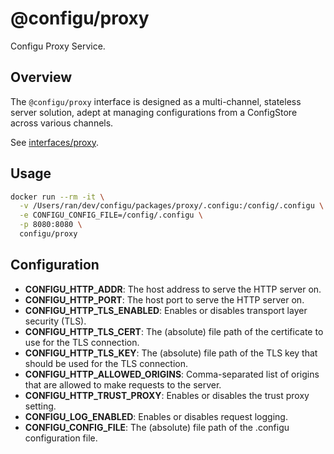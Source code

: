 # @configu/proxy

Configu Proxy Service.

## Overview

The `@configu/proxy` interface is designed as a multi-channel, stateless server solution, adept at managing configurations from a ConfigStore across various channels.

See [interfaces/proxy](https://docs.configu.com/interfaces/proxy/overview).

## Usage

```bash
docker run --rm -it \
  -v /Users/ran/dev/configu/packages/proxy/.configu:/config/.configu \
  -e CONFIGU_CONFIG_FILE=/config/.configu \
  -p 8080:8080 \
  configu/proxy
```

## Configuration

- **CONFIGU_HTTP_ADDR**: The host address to serve the HTTP server on.
- **CONFIGU_HTTP_PORT**: The host port to serve the HTTP server on.
- **CONFIGU_HTTP_TLS_ENABLED**: Enables or disables transport layer security (TLS).
- **CONFIGU_HTTP_TLS_CERT**: The (absolute) file path of the certificate to use for the TLS connection.
- **CONFIGU_HTTP_TLS_KEY**: The (absolute) file path of the TLS key that should be used for the TLS connection.
- **CONFIGU_HTTP_ALLOWED_ORIGINS**: Comma-separated list of origins that are allowed to make requests to the server.
- **CONFIGU_HTTP_TRUST_PROXY**: Enables or disables the trust proxy setting.
- **CONFIGU_LOG_ENABLED**: Enables or disables request logging.
- **CONFIGU_CONFIG_FILE**: The (absolute) file path of the .configu configuration file.
